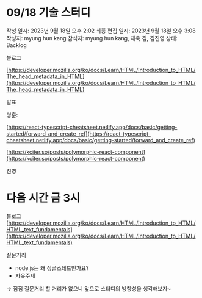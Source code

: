 # 09/18 기술 스터디

작성 일시: 2023년 9월 18일 오후 2:02
최종 편집 일시: 2023년 9월 18일 오후 3:08
작성자: myung hun kang
참석자: myung hun kang, 재욱 김, 김진영
상태: Backlog

블로그

[https://developer.mozilla.org/ko/docs/Learn/HTML/Introduction_to_HTML/The_head_metadata_in_HTML](https://developer.mozilla.org/ko/docs/Learn/HTML/Introduction_to_HTML/The_head_metadata_in_HTML)

발표

명훈: 

[https://react-typescript-cheatsheet.netlify.app/docs/basic/getting-started/forward_and_create_ref](https://react-typescript-cheatsheet.netlify.app/docs/basic/getting-started/forward_and_create_ref)

[https://kciter.so/posts/polymorphic-react-component](https://kciter.so/posts/polymorphic-react-component)

진영

# 다음 시간 금 3시

블로그  [https://developer.mozilla.org/ko/docs/Learn/HTML/Introduction_to_HTML/HTML_text_fundamentals](https://developer.mozilla.org/ko/docs/Learn/HTML/Introduction_to_HTML/HTML_text_fundamentals)

질문거리

- node.js는 왜 싱글스레드인가요?
- 자유주제

→ 점점 질문거리 할 거리가 없으니 앞으로 스터디의 방향성을 생각해보자~